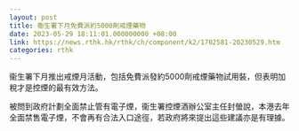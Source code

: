 ```yaml
---
layout: post
title: 衞生署下月免費派約5000劑戒煙藥物
date: 2023-05-29 18:11:01.000000000 +08:00
link: https://news.rthk.hk/rthk/ch/component/k2/1702581-20230529.htm
categories: rthk
---
```


衞生署下月推出戒煙月活動，包括免費派發約5000劑戒煙藥物試用裝，但表明加稅才是控煙的最有效方法。

被問到政府計劃全面禁止管有電子煙，衞生署控煙酒辦公室主任封螢說，本港去年全面禁售電子煙，不會再有合法入口途徑，若政府將來提出這些建議亦是有理據。
